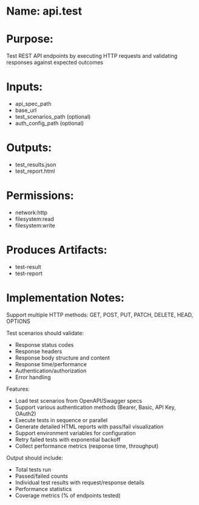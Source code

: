 # Name: api.test

# Purpose:
Test REST API endpoints by executing HTTP requests and validating responses against expected outcomes

# Inputs:
- api_spec_path
- base_url
- test_scenarios_path (optional)
- auth_config_path (optional)

# Outputs:
- test_results.json
- test_report.html

# Permissions:
- network:http
- filesystem:read
- filesystem:write

# Produces Artifacts:
- test-result
- test-report

# Implementation Notes:
Support multiple HTTP methods: GET, POST, PUT, PATCH, DELETE, HEAD, OPTIONS

Test scenarios should validate:
- Response status codes
- Response headers
- Response body structure and content
- Response time/performance
- Authentication/authorization
- Error handling

Features:
- Load test scenarios from OpenAPI/Swagger specs
- Support various authentication methods (Bearer, Basic, API Key, OAuth2)
- Execute tests in sequence or parallel
- Generate detailed HTML reports with pass/fail visualization
- Support environment variables for configuration
- Retry failed tests with exponential backoff
- Collect performance metrics (response time, throughput)

Output should include:
- Total tests run
- Passed/failed counts
- Individual test results with request/response details
- Performance statistics
- Coverage metrics (% of endpoints tested)
